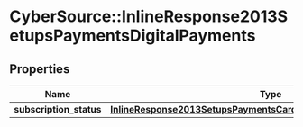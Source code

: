 # CyberSource::InlineResponse2013SetupsPaymentsDigitalPayments

## Properties
Name | Type | Description | Notes
------------ | ------------- | ------------- | -------------
**subscription_status** | [**InlineResponse2013SetupsPaymentsCardProcessingSubscriptionStatus**](InlineResponse2013SetupsPaymentsCardProcessingSubscriptionStatus.md) |  | [optional] 


